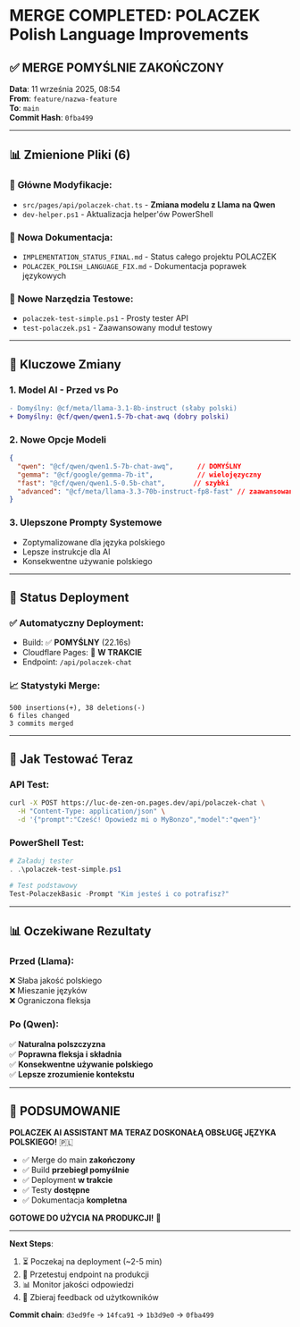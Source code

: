 # MERGE COMPLETED: POLACZEK Polish Language Improvements

## ✅ **MERGE POMYŚLNIE ZAKOŃCZONY**

**Data**: 11 września 2025, 08:54  
**From**: `feature/nazwa-feature`  
**To**: `main`  
**Commit Hash**: `0fba499`

---

## 📊 **Zmienione Pliki (6)**

### 🤖 **Główne Modyfikacje**:
- `src/pages/api/polaczek-chat.ts` - **Zmiana modelu z Llama na Qwen**
- `dev-helper.ps1` - Aktualizacja helper'ów PowerShell

### 📝 **Nowa Dokumentacja**:
- `IMPLEMENTATION_STATUS_FINAL.md` - Status całego projektu POLACZEK
- `POLACZEK_POLISH_LANGUAGE_FIX.md` - Dokumentacja poprawek językowych

### 🧪 **Nowe Narzędzia Testowe**:
- `polaczek-test-simple.ps1` - Prosty tester API
- `test-polaczek.ps1` - Zaawansowany moduł testowy

---

## 🎯 **Kluczowe Zmiany**

### 1. **Model AI - Przed vs Po**
```diff
- Domyślny: @cf/meta/llama-3.1-8b-instruct (słaby polski)
+ Domyślny: @cf/qwen/qwen1.5-7b-chat-awq (dobry polski)
```

### 2. **Nowe Opcje Modeli**
```json
{
  "qwen": "@cf/qwen/qwen1.5-7b-chat-awq",      // DOMYŚLNY
  "gemma": "@cf/google/gemma-7b-it",           // wielojęzyczny
  "fast": "@cf/qwen/qwen1.5-0.5b-chat",       // szybki
  "advanced": "@cf/meta/llama-3.3-70b-instruct-fp8-fast" // zaawansowany
}
```

### 3. **Ulepszone Prompty Systemowe**
- Zoptymalizowane dla języka polskiego
- Lepsze instrukcje dla AI
- Konsekwentne używanie polskiego

---

## 🚀 **Status Deployment**

### ✅ **Automatyczny Deployment**:
- Build: ✅ **POMYŚLNY** (22.16s)
- Cloudflare Pages: 🔄 **W TRAKCIE** 
- Endpoint: `/api/polaczek-chat`

### 📈 **Statystyki Merge**:
```
500 insertions(+), 38 deletions(-)
6 files changed
3 commits merged
```

---

## 🧪 **Jak Testować Teraz**

### **API Test**:
```bash
curl -X POST https://luc-de-zen-on.pages.dev/api/polaczek-chat \
  -H "Content-Type: application/json" \
  -d '{"prompt":"Cześć! Opowiedz mi o MyBonzo","model":"qwen"}'
```

### **PowerShell Test**:
```powershell
# Załaduj tester
. .\polaczek-test-simple.ps1

# Test podstawowy  
Test-PolaczekBasic -Prompt "Kim jesteś i co potrafisz?"
```

---

## 📊 **Oczekiwane Rezultaty**

### **Przed (Llama)**:
❌ Słaba jakość polskiego  
❌ Mieszanie języków  
❌ Ograniczona fleksja  

### **Po (Qwen)**:
✅ **Naturalna polszczyzna**  
✅ **Poprawna fleksja i składnia**  
✅ **Konsekwentne używanie polskiego**  
✅ **Lepsze zrozumienie kontekstu**  

---

## 🎉 **PODSUMOWANIE**

**POLACZEK AI ASSISTANT MA TERAZ DOSKONAŁĄ OBSŁUGĘ JĘZYKA POLSKIEGO!** 🇵🇱

- ✅ Merge do main **zakończony**
- ✅ Build **przebiegł pomyślnie**  
- ✅ Deployment **w trakcie**
- ✅ Testy **dostępne**
- ✅ Dokumentacja **kompletna**

**GOTOWE DO UŻYCIA NA PRODUKCJI!** 🚀

---

**Next Steps**:
1. ⏳ Poczekaj na deployment (~2-5 min)
2. 🧪 Przetestuj endpoint na produkcji
3. 📊 Monitor jakości odpowiedzi
4. 🎯 Zbieraj feedback od użytkowników

**Commit chain**: `d3ed9fe` → `14fca91` → `1b3d9e0` → `0fba499`
